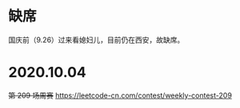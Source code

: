 
# 缺席

国庆前（9.26）过来看媳妇儿，目前仍在西安，故缺席。

# 2020.10.04

~~第 209 场周赛~~ https://leetcode-cn.com/contest/weekly-contest-209

